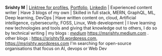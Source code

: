 **Srishty M** | [Linktree for profiles](https://linktr.ee/m_srishty), [Portfolio](https://srishty-portfolio.netlify.app/), [Linkedin](https://www.linkedin.com/in/m-srishty) | 
Experienced content writer | Have 3 blogs of my own | Skilled in full stack, MERN, GraphQL, ML, Deep learning, DevOps | Have written content on, cloud, Artificial intelligence, cybersecurity, FOSS, Linux, Web development | 
I love learning new technologies and tools and giving that knowledge out to others, I do so by technical writing | my blogs : *[medium](https://msrishty.medium.com)* https://msrishty.medium.com . other blogs : https://srishty19.wordpress.com, https://msrishty.wordpress.com 
I'm searching for open-source organisations that focus on AI, devops or Web Dev
